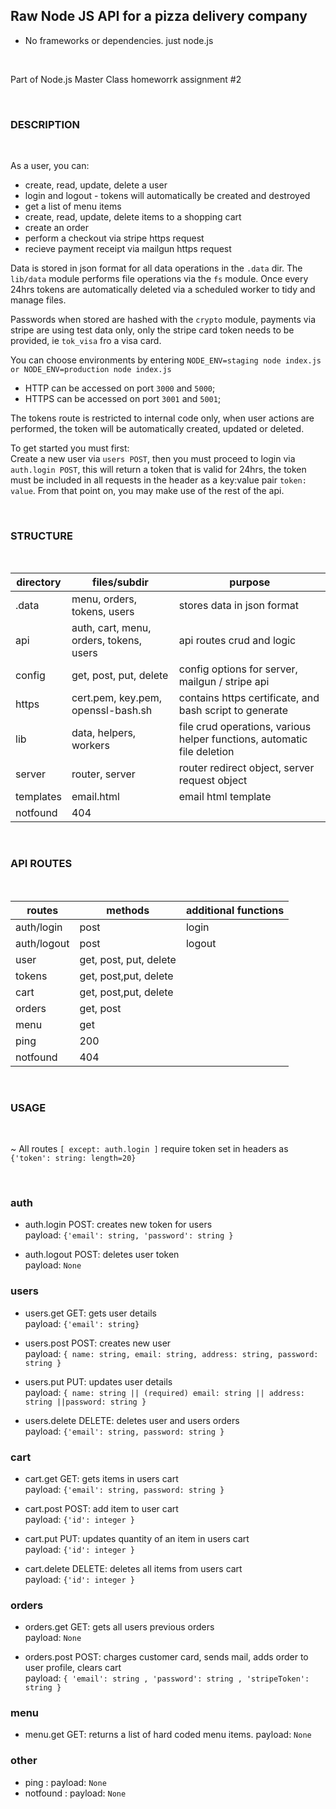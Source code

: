 ## Raw Node JS API for a pizza delivery company
- No frameworks or dependencies. just node.js

</br>   

Part of Node.js Master Class homeworrk assignment #2

</br>   

### DESCRIPTION

</br>

As a user, you can:
- create, read, update, delete a user
- login and logout - tokens will automatically be created and destroyed
- get a list of menu items
- create, read, update, delete items to a shopping cart
- create an order
- perform a checkout via stripe https request
- recieve payment receipt via mailgun https request

Data is stored in json format for all data operations in the `.data` dir. The `lib/data` module performs file operations via the `fs` module. Once every 24hrs tokens are automatically deleted via a scheduled worker to tidy and manage files.

Passwords when stored are hashed with the `crypto` module, payments via stripe are using test data only, only the stripe card token needs to be provided, ie `tok_visa` fro a visa card.

You can choose environments by entering `NODE_ENV=staging node index.js or NODE_ENV=production node index.js`

- HTTP can be accessed on port `3000` and `5000`;
- HTTPS can be accessed on port `3001` and `5001`;

The tokens route is restricted to internal code only, when user actions are performed, the token will be automatically created, updated or deleted.

To get started you must first:\
Create a new user via `users POST`, then you must proceed to login via `auth.login POST`, this will return a token that is valid for 24hrs, the token must be included in all requests in the header as a key:value pair `token: value`. From that point on, you may make use of the rest of the api.

</br>   

### STRUCTURE  

</br>

| directory | files/subdir                            | purpose                                                                 |
|-----------|-----------------------------------------|-------------------------------------------------------------------------|
| .data     | menu, orders, tokens, users             | stores data in json format                                              |
| api       | auth, cart, menu, orders, tokens, users | api routes crud and logic                                               |
| config    | get, post, put, delete                  | config options for server, mailgun / stripe api                         |
| https     | cert.pem, key.pem, openssl-bash.sh      | contains https certificate, and bash script to generate                 |
| lib       | data, helpers, workers                  | file crud operations, various helper functions, automatic file deletion |
| server    | router, server                          | router redirect object, server request object                           |
| templates | email.html                              | email html template                                                     |
| notfound  | 404                                     |                                                                         |                                                                       |
</br>   

### API ROUTES

</br>   

| routes      | methods                | additional functions   |
|-------------|------------------------|------------------------|
| auth/login  | post                   | login                  |
| auth/logout | post                   | logout                 |
| user        | get, post, put, delete |                        |
| tokens      | get, post,put, delete  |                        |
| cart        | get, post,put, delete  |                        |
| orders      | get, post              |                        |
| menu        | get                    |                        |
| ping        | 200                    |                        |
| notfound    | 404                    |                        | 

</br> 

### USAGE

</br> 

~ All routes `[ except: auth.login ]` require token set in headers as `{'token': string: length=20}`

</br> 

### auth
- auth.login POST: creates new token for users\
payload: `{'email': string, 'password': string }`

- auth.logout POST: deletes user token\
payload: `None`

### users
- users.get GET: gets user details\
payload: `{'email': string}`

- users.post POST: creates new user\
payload: `{ name: string, email: string, address: string, password: string }`

- users.put PUT: updates user details\
payload: `{ name: string || (required) email: string || address: string ||password: string }`

- users.delete DELETE: deletes user and users orders\
payload: `{'email': string, password: string }`

### cart
- cart.get GET: gets items in users cart\
payload: `{'email': string, password: string }`

- cart.post POST: add item to user cart\
payload: `{'id': integer }`

- cart.put PUT: updates quantity of an item in users cart\
payload: `{'id': integer }`

- cart.delete DELETE: deletes all items from users cart\
payload: `{'id': integer }`

### orders
- orders.get GET: gets all users previous orders\
payload: `None`

- orders.post POST: charges customer card, sends mail, adds order to user profile, clears cart\
payload: `{ 'email': string , 'password': string , 'stripeToken': string }`

### menu
- menu.get GET: returns a list of hard coded menu items.
payload: `None`

### other
- ping : payload: `None`
- notfound : payload: `None`